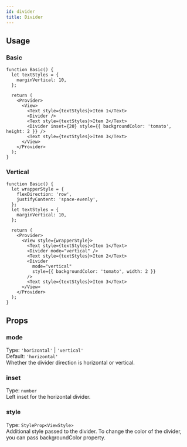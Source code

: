 ```yaml
---
id: divider
title: Divider
---
```


## Usage

### Basic

```tsx live
function Basic() {
  let textStyles = {
    marginVertical: 10,
  };

  return (
    <Provider>
      <View>
        <Text style={textStyles}>Item 1</Text>
        <Divider />
        <Text style={textStyles}>Item 2</Text>
        <Divider inset={20} style={{ backgroundColor: 'tomato', height: 2 }} />
        <Text style={textStyles}>Item 3</Text>
      </View>
    </Provider>
  );
}
```

### Vertical

```tsx live
function Basic() {
  let wrapperStyle = {
    flexDirection: 'row',
    justifyContent: 'space-evenly',
  };
  let textStyles = {
    marginVertical: 10,
  };

  return (
    <Provider>
      <View style={wrapperStyle}>
        <Text style={textStyles}>Item 1</Text>
        <Divider mode="vertical" />
        <Text style={textStyles}>Item 2</Text>
        <Divider
          mode="vertical"
          style={{ backgroundColor: 'tomato', width: 2 }}
        />
        <Text style={textStyles}>Item 3</Text>
      </View>
    </Provider>
  );
}
```

## Props

### mode

Type: `'horizontal'` | `'vertical'`  
Default: `'horizontal'`  
Whether the divider direction is horizontal or vertical.

### inset

Type: `number`  
Left inset for the horizontal divider.

### style

Type: `StyleProp<ViewStyle>`  
Additional style passed to the divider. To change the color of the divider, you can pass backgroundColor property.

